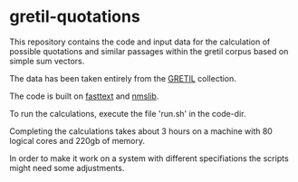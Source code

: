 # gretil-quotations
This repository contains the code and input data for the calculation of possible quotations and similar passages within the gretil corpus based on simple sum vectors. 

The data has been taken entirely from the [GRETIL](http://gretil.sub.uni-goettingen.de/) collection.

The code is built on [fasttext](https://github.com/facebookresearch/fastText) and [nmslib](https://github.com/nmslib/nmslib).

To run the calculations, execute the file 'run.sh' in the code-dir. 

Completing the calculations takes about 3 hours on a machine with 80 logical cores and 220gb of memory.

In order to make it work on a system with different specifiations the scripts might need some adjustments. 

